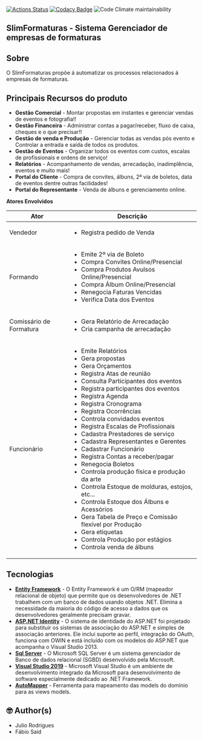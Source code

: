 [![Actions Status](https://github.com/XSLIMBR/slimformaturas-api/workflows/CI/badge.svg)](https://github.com/XSLIMBR/slimformaturas-api)
[![Codacy Badge](https://app.codacy.com/project/badge/Grade/89e2f9a653224a5fa4bbf27e56d8a439)](https://www.codacy.com/gh/XSLIMBR/slimformaturas-api?utm_source=github.com&amp;utm_medium=referral&amp;utm_content=XSLIMBR/slimformaturas-api&amp;utm_campaign=Badge_Grade)
![Code Climate maintainability](https://img.shields.io/codeclimate/maintainability-percentage/XSLIMBR/slimformaturas-api?style=flat-square)

## **SlimFormaturas - Sistema Gerenciador de empresas de formaturas**
## **Sobre**

O SlimFormaturas propõe á automatizar os processos relacionados á empresas de formaturas.

## **Principais Recursos do produto**
- **Gestão Comercial** - Montar propostas em instantes e gerenciar vendas de eventos e fotografia!!
- **Gestão Financeira** - Administrar contas a pagar/receber, fluxo de caixa, cheques e o que precisar!!
- **Gestão de venda e Produção** - Gerenciar todas as vendas pós evento e Controlar a entrada e saída de todos os produtos.
- **Gestão de Eventos** - Organizar todos os eventos com custos, escalas de profissionais e ordens de serviço!
- **Relatórios** - Acompanhamento de vendas, arrecadação, inadimplência, eventos e muito mais!
- **Portal do Cliente** - Compra de convites, álbuns, 2ª via de boletos, data de eventos dentre outras facilidades!
- **Portal do Representante** - Venda de álbuns e gerenciamento online.

**Atores Envolvidos**

|Ator| Descrição |
|--|--|
| Vendedor  | <ul><li>Registra pedido de Venda</li></ul>   |
|Formando|<ul><li>Emite 2º via de Boleto<li>Compra Convites Online/Presencial<li>Compra Produtos Avulsos Online/Presencial<li>Compra Álbum Online/Presencial<li>Renegocia Faturas Vencidas<li>Verifica Data dos Eventos</li></ul>|
|Comissário de Formatura|<ul><li>Gera Relatório de Arrecadação<li>Cria campanha de arrecadação</li></ul> |
|Funcionário|<ul><li>Emite Relatórios<li>Gera propostas<li>Gera Orçamentos<li>Registra Atas de reunião<li>Consulta Participantes dos eventos<li>Registra participantes dos eventos<li>Registra Agenda<li>Registra Cronograma<li>Registra Ocorrências<li>Controla convidados eventos<li>Registra Escalas de Profissionais<li>Cadastra Prestadores de serviço<li>Cadastra Representantes e Gerentes<li>Cadastrar Funcionário<li>Registra Contas a receber/pagar<li>Renegocia Boletos<li>Controla produção física e produção da arte<li>Controla Estoque de molduras, estojos, etc...<li>Controla Estoque dos Álbuns e Acessórios<li>Gera Tabela de Preço e Comissão flexível por Produção<li>Gera etiquetas<li>Controla Produção por estágios</li><li>Controla venda de álbuns</li></ul>|


## **Tecnologias**
- **[Entity Framework](https://docs.microsoft.com/pt-br/ef/ef6/)** - O Entity Framework é um O/RM (mapeador relacional de objeto) que permite que os desenvolvedores de .NET trabalhem com um banco de dados usando objetos .NET. Elimina a necessidade da maioria do código de acesso a dados que os desenvolvedores geralmente precisam gravar.
- **[ASP.NET Identity](https://docs.microsoft.com/pt-br/aspnet/identity/overview/getting-started/introduction-to-aspnet-identity)** - O sistema de identidade do ASP.NET foi projetado para substituir os sistemas de associação do ASP.NET e simples de associação anteriores. Ele inclui suporte ao perfil, integração do OAuth, funciona com OWIN e está incluído com os modelos do ASP.NET que acompanha o Visual Studio 2013.
- **[Sql Server](https://www.microsoft.com/pt-br/sql-server/sql-server-2019)** - O Microsoft SQL Server é um sistema gerenciador de Banco de dados relacional (SGBD) desenvolvido pela Microsoft. 
- **[Visual Studio 2019](https://visualstudio.microsoft.com/pt-br/)** - Microsoft Visual Studio é um ambiente de desenvolvimento integrado da Microsoft para desenvolvimento de software especialmente dedicado ao .NET Framework.
- [**AutoMapper**](https://automapper.org/) - Ferramenta para mapeamento das models do domínio para as views models.

## 🤓 Author(s)
  - Julio Rodrigues
  - Fábio Said
